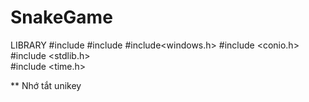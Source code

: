 # SnakeGame
LIBRARY
#include <iostream>
#include <vector>
#include<windows.h>
#include <conio.h>
#include <stdlib.h>     
#include <time.h>

** Nhớ tắt unikey
